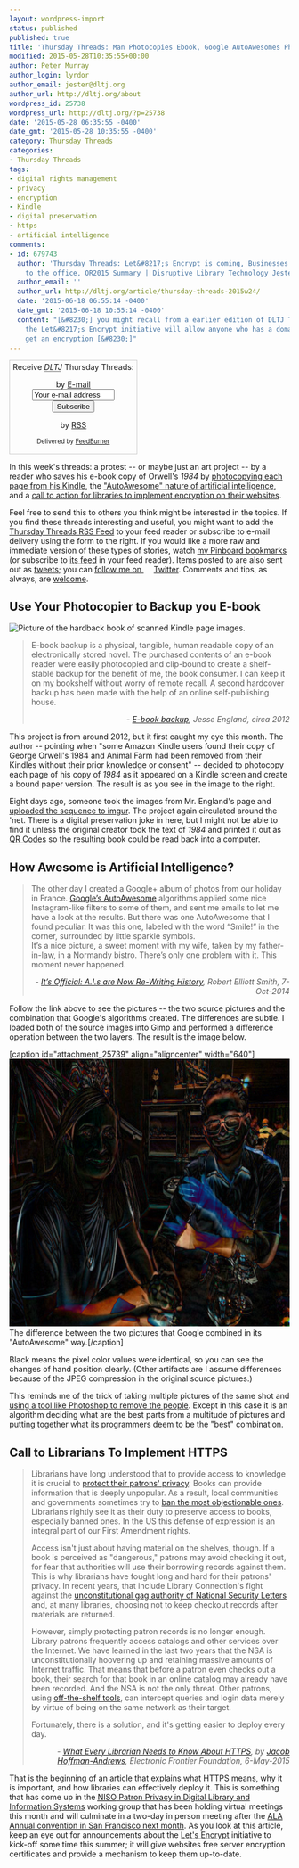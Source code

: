 ```yaml
---
layout: wordpress-import
status: published
published: true
title: 'Thursday Threads: Man Photocopies Ebook, Google AutoAwesomes Photos, Librarians Called to HTTPS'
modified: 2015-05-28T10:35:55+00:00
author: Peter Murray
author_login: lyrdor
author_email: jester@dltj.org
author_url: http://dltj.org/about
wordpress_id: 25738
wordpress_url: http://dltj.org/?p=25738
date: '2015-05-28 06:35:55 -0400'
date_gmt: '2015-05-28 10:35:55 -0400'
category: Thursday Threads
categories:
- Thursday Threads
tags:
- digital rights management
- privacy
- encryption
- Kindle
- digital preservation
- https
- artificial intelligence
comments:
- id: 679743
  author: 'Thursday Threads: Let&#8217;s Encrypt is coming, Businesses want you coming
    to the office, OR2015 Summary | Disruptive Library Technology Jester'
  author_email: ''
  author_url: http://dltj.org/article/thursday-threads-2015w24/
  date: '2015-06-18 06:55:14 -0400'
  date_gmt: '2015-06-18 10:55:14 -0400'
  content: "[&#8230;] you might recall from a earlier edition of DLTJ Thursday Threads,
    the Let&#8217;s Encrypt initiative will allow anyone who has a domain name to
    get an encryption [&#8230;]"
---
```

<div id="feedburner-thursday-threads-email-2015w21" class="wp-caption alignright noprint noFrontPage" style="width: 230px;">
<form style="border: 1px solid rgb(204, 204, 204); padding: 3px; margin: 0pt; text-align: center;" action="http://feedburner.google.com/fb/a/mailverify" method="post" target="popupwindow" onsubmit="window.open('http://feedburner.google.com/fb/a/mailverify?uri=thursday-threads', 'popupwindow', 'scrollbars=yes,width=550,height=520');return true">Receive <i><acronym title="Disruptive Library Technology Jester">DLTJ</acronym></i> Thursday Threads:</p>
<p>by&nbsp;<a href="http://feedburner.google.com/fb/a/mailverify?uri=thursday-threads&amp;loc=en_US" title="D.L.T.J. Thursday Threads Email Subscription">E-mail</a><br /><input style="width: 140px;" name="email" value="Your e-mail address" onfocus="if (this.defaultValue==this.value) this.value = ''" type="text"/><input value="thursday-threads" name="uri" type="hidden"/><input name="loc" value="en_US" type="hidden"/><input value="Subscribe" type="submit"/></p>
<p>by&nbsp;<a href="http://feeds.dltj.org/thursday-threads/" title="D.L.T.J. Thursday Threads RSS Feed">RSS</a>
<p style="font-size: 80%;">Delivered by <a href="http://feedburner.google.com" target="_blank" title="Google Feedburner Service">FeedBurner</a></p>
</form>
</div>
<p>In this week's threads:  a protest -- or maybe just an art project -- by a reader who saves his e-book copy of Orwell's <i>1984</i> by <a href="/article/thursday-threads-2015w21/#p25738-ebook-backup">photocopying each page from his Kindle</a>, the <a href="/article/thursday-threads-2015w21/#p25738-autoawesome">"AutoAwesome" nature of artificial intelligence</a>, and a <a href="/article/thursday-threads-2015w21/#p25738-library-https">call to action for libraries to implement encryption on their websites</a>.</p>
<p>Feel free to send this to others you think might be interested in the topics.  If you find these threads interesting and useful, you might want to add the <a title="RSS Feed for DLTJ Thursday Threads" href="http://feeds.dltj.org/thursday-threads/">Thursday Threads RSS Feed</a> to your feed reader or subscribe to e-mail delivery using the form to the right.  If you would like a more raw and immediate version of these types of stories, watch <a title="Peter Murray | Pinboard" href="http://pinboard.in/u:dltj">my Pinboard bookmarks</a> (or subscribe to <a title="RSS feed for Peter Murray's Pinboard account" href="http://feeds.pinboard.in/rss/u:dltj/">its feed</a> in your feed reader).  Items posted to are also sent out as <a title="Peter Murray's Twitter page" href="https://twitter.com/DataG">tweets</a>; you can <a target="_blank" href="https://twitter.com/intent/user?screen_name=DataG">follow me on <span style="background-image: url('//si0.twimg.com/images/dev/cms/intents/bird/bird_blue/bird_16_blue.png'); background-repeat: no-repeat; padding-left: 18px;">Twitter</span></a>.  Comments and tips, as always, are <a href="/contact">welcome</a>.</p>
<h2 id="p25738-ebook-backup">Use Your Photocopier to Backup you E-book</h2>
<p><img src="http://jesseengland.net/files/gimgs/9_newbookdocumentation5.jpg" width="450" height="600" alt="Picture of the hardback book of scanned Kindle page images." class="alignright" /></p>
<blockquote><p>E-book backup is a physical, tangible, human readable copy of an electronically stored novel. The purchased contents of an e-book reader were easily photocopied and clip-bound to create a shelf-stable backup for the benefit of me, the book consumer. I can keep it on my bookshelf without worry of remote recall. A second hardcover backup has been made with the help of an online self-publishing house.
<div style="text-align: right; width: 100%;"><cite>- <a href="http://jesseengland.net/index.php?/project/e-book-backup/" title="E-book backup | Jesse England">E-book backup</a>, Jesse England, circa 2012</cite></div>
</blockquote>
<p>This project is from around 2012, but it first caught my eye this month.  The author -- pointing when "some Amazon Kindle users found their copy of George Orwell's 1984 and Animal Farm had been removed from their Kindles without their prior knowledge or consent" -- decided to photocopy each page of his copy of <i>1984</i> as it appeared on a Kindle screen and create a bound paper version.  The result is as you see in the image to the right.</p>
<p>Eight days ago, someone took the images from Mr. England's page and <a href="https://imgur.com/gallery/UL2NY" title="Man Photocopies Kindle To Make Analog Backup Of Book | imgur">uploaded the sequence to imgur</a>.  The project again circulated around the 'net.  There is a digital preservation joke in here, but I might not be able to find it unless the original creator took the text of <em>1984</em> and printed it out as <a href="https://en.wikipedia.org/wiki/QR_code" title="QR Codes | Wikipedia">QR Codes</a> so the resulting book could be read back into a computer.</p>
<h2 id="p25738-autoawesome">How Awesome is Artificial Intelligence?</h2>
<blockquote><p>The other day I created a Google+ album of photos from our holiday in France. <a href="https://support.google.com/plus/answer/3113884?hl=en" target="_blank">Google&rsquo;s AutoAwesome</a> algorithms applied some nice Instagram-like filters to some of them, and sent me emails to let me have a look at the results. But there was one AutoAwesome that I found peculiar. It was this one, labeled with the word &ldquo;Smile!&rdquo; in the corner, surrounded by little sparkle symbols.<br />
It&rsquo;s a nice picture, a sweet moment with my wife, taken by my father-in-law, in a Normandy bistro. There&rsquo;s only one problem with it. This moment never happened.
<div style="text-align: right; width: 100%;"><cite>- <a href="http://petapixel.com/2014/10/07/official-s-now-re-writing-history/" title="It&rsquo;s Official: A.I.s are Now Re-Writing History | PetaPixel">It&rsquo;s Official: A.I.s are Now Re-Writing History</a>, Robert Elliott Smith, 7-Oct-2014</cite></div>
</blockquote>
<p>Follow the link above to see the pictures -- the two source pictures and the combination that Google's algorithms created.  The differences are subtle.  I loaded both of the source images into Gimp and performed a difference operation between the two layers.  The result is the image below.</p>
<p>[caption id="attachment_25739" align="aligncenter" width="640"]<img src="/wp-content/uploads/2015/05/Robert-Elliott-Smith-autoawesome-picture-difference.png" alt="Difference between two pictures" width="640" height="480" class="size-full wp-image-25739" /> The difference between the two pictures that Google combined in its "AutoAwesome" way.[/caption]</p>
<p>Black means the pixel color values were identical, so you can see the changes of hand position clearly.  (Other artifacts are I assume differences because of the JPEG compression in the original source pictures.)</p>
<p>This reminds me of the trick of taking multiple pictures of the same shot and <a href="http://toomanyadapters.com/how-to-remove-people-travel-photos-photoshop/" title="HOW TO REMOVE PEOPLE FROM YOUR TRAVEL PHOTOS USING PHOTOSHOP | Too Many Adapters">using a tool like Photoshop to remove the people</a>.  Except in this case it is an algorithm deciding what are the best parts from a multitude of pictures and putting together what its programmers deem to be the "best" combination.</p>
<h2 id="p25738-library-https">Call to Librarians To Implement HTTPS</h2>
<blockquote><p>Librarians have long understood that to provide access to knowledge it is crucial to <a href="https://chooseprivacyweek.org/">protect their patrons' privacy</a>. Books can provide information that is deeply unpopular. As a result, local communities and governments sometimes try to <a href="http://www.ala.org/bbooks/" title="Banned &amp;amp; Challenged Books">ban the most objectionable ones</a>. Librarians rightly see it as their duty to preserve access to books, especially banned ones. In the US this defense of expression is an integral part of our First Amendment rights.</p>
<p>Access isn't just about having material on the shelves, though. If a book is perceived as "dangerous," patrons may avoid checking it out, for fear that authorities will use their borrowing records against them. This is why librarians have fought long and hard for their patrons' privacy. In recent years, that include Library Connection's fight against the <a href="http://www.ala.org/offices/oif/ifissues/usactlibrarians" title="USA PATRIOT Act: Doe v. Gonzales | Offices of the American Library Association">unconstitutional gag authority of National Security Letters</a> and, at many libraries, choosing not to keep checkout records after materials are returned.</p>
<p>However, simply protecting patron records is no longer enough. Library patrons frequently access catalogs and other services over the Internet. We have learned in the last two years that the NSA is unconstitutionally hoovering up and retaining massive amounts of Internet traffic. That means that before a patron even checks out a book, their search for that book in an online catalog may already have been recorded. And the NSA is not the only threat. Other patrons, using <a href="https://www.wireshark.org/docs/wsug_html/">off-the-shelf tools</a>, can intercept queries and login data merely by virtue of being on the same network as their target.</p>
<p>Fortunately, there is a solution, and it's getting easier to deploy every day.</p>
<div style="text-align: right; width: 100%;"><cite>- <a href="https://www.eff.org/deeplinks/2015/05/what-every-librarian-needs-know-about-https" title="What Every Librarian Needs to Know About HTTPS | Electronic Frontier Foundation">What Every Librarian Needs to Know About HTTPS</a>, by <a href="https://www.eff.org/about/staff/jacob-hoffman-andrews">Jacob Hoffman-Andrews</a>,  Electronic Frontier Foundation, 6-May-2015</cite></div>
</blockquote>
<p>That is the beginning of an article that explains what HTTPS means, why it is important, and how libraries can effectively deploy it.  This is something that has come up in the <a href="http://www.niso.org/topics/tl/patron_privacy/" title="Patron Privacy in Digital Library and Information Systems | National Information Standards Organization"><acronym title="National Information Standards Organization">NISO</acronym> Patron Privacy in Digital Library and Information Systems</a> working group that has been holding virtual meetings this month and will culminate in a two-day in person meeting after the <a href="http://alaac15.ala.org/" title="American Library Association 2015 Annual Conference homepage"><acronym title="American Library Association">ALA</acronym> Annual convention in San Francisco next month</a>.  As you look at this article, keep an eye out for announcements about the <a href="https://letsencrypt.org/" title="Let's Encrypt">Let's Encrypt</a> initiative to kick-off some time this summer; it will give websites free server encryption certificates and provide a mechanism to keep them up-to-date.</p>
